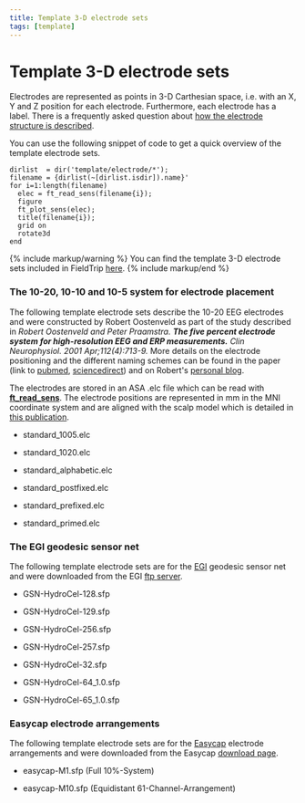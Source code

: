 ```yaml
---
title: Template 3-D electrode sets
tags: [template]
---
```


# Template 3-D electrode sets

Electrodes are represented as points in 3-D Carthesian space, i.e. with an X, Y and Z position for each electrode. Furthermore, each electrode has a label. There is a frequently asked question about [how the electrode structure is described](/faq/how_are_electrodes_magnetometers_or_gradiometers_described).

You can use the following snippet of code to get a quick overview of the template electrode sets.


	dirlist  = dir('template/electrode/*');
	filename = {dirlist(~[dirlist.isdir]).name}'
	for i=1:length(filename)
	  elec = ft_read_sens(filename{i});
	  figure
	  ft_plot_sens(elec);
	  title(filename{i});
	  grid on
	  rotate3d
	end

{% include markup/warning %}
You can find the template 3-D electrode sets included in FieldTrip [here](https://github.com/fieldtrip/fieldtrip/tree/master/template/electrode).
{% include markup/end %}

### The 10-20, 10-10 and 10-5 system for electrode placement

The following template electrode sets describe the 10-20 EEG electrodes and were constructed by Robert Oostenveld as part of the study described in *Robert Oostenveld and Peter Praamstra. **The five percent electrode system for high-resolution EEG and ERP measurements.** Clin Neurophysiol. 2001 Apr;112(4):713-9.* More details on the electrode positioning and the different naming schemes can be found in the paper (link to [pubmed](http://www.ncbi.nlm.nih.gov/pubmed/11275545), [sciencedirect](http://www.sciencedirect.com/science/article/pii/S1388245700005277)) and on Robert's [personal blog](http://robertoostenveld.nl/?p=5).

The electrodes are stored in an ASA .elc file  which can be read with **[ft_read_sens](/reference/ft_read_sens)**. The electrode positions are represented in mm in the MNI coordinate system and are aligned with the scalp model which is detailed in [this publication](http://www.ncbi.nlm.nih.gov/pubmed/12842715).     

*  standard_1005.elc

*  standard_1020.elc

*  standard_alphabetic.elc

*  standard_postfixed.elc

*  standard_prefixed.elc

*  standard_primed.elc

### The EGI geodesic sensor net

The following template electrode sets are for the [EGI](http://www.egi.com) geodesic sensor net and were downloaded from the EGI [ftp server](ftp://www.egi.com/).

*  GSN-HydroCel-128.sfp

*  GSN-HydroCel-129.sfp

*  GSN-HydroCel-256.sfp

*  GSN-HydroCel-257.sfp

*  GSN-HydroCel-32.sfp

*  GSN-HydroCel-64_1.0.sfp

*  GSN-HydroCel-65_1.0.sfp

### Easycap electrode arrangements

The following template electrode sets are for the [Easycap](http://www.easycap.de/easycap/e/products/products.htm) electrode arrangements and were downloaded from the Easycap [download page](http://www.easycap.de/easycap/e/downloads/electrode_sites_coordinates.htm).

*  easycap-M1.sfp (Full 10%-System)

*  easycap-M10.sfp (Equidistant 61-Channel-Arrangement)
